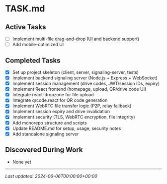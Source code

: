 # TASK.md

## Active Tasks
- [ ] Implement multi-file drag-and-drop (UI and backend support)
- [ ] Add mobile-optimized UI

## Completed Tasks
- [x] Set up project skeleton (client, server, signaling-server, tests)
- [x] Implement backend signaling server (Node.js + Express + WebSocket)
- [x] Implement session management (drive codes, JWT/session IDs, expiry)
- [x] Implement React frontend (homepage, upload, QR/drive code UI)
- [x] Integrate react-dropzone for file upload
- [x] Integrate qrcode.react for QR code generation
- [x] Implement WebRTC file transfer logic (P2P, relay fallback)
- [x] Implement session expiry and drive invalidation
- [x] Implement security (TLS, WebRTC encryption, file integrity)
- [x] Add monorepo structure and scripts
- [x] Update README.md for setup, usage, security notes
- [x] Add standalone signaling server

## Discovered During Work
- None yet

---
*Last updated: 2024-06-06T00:00:00+00:00*
